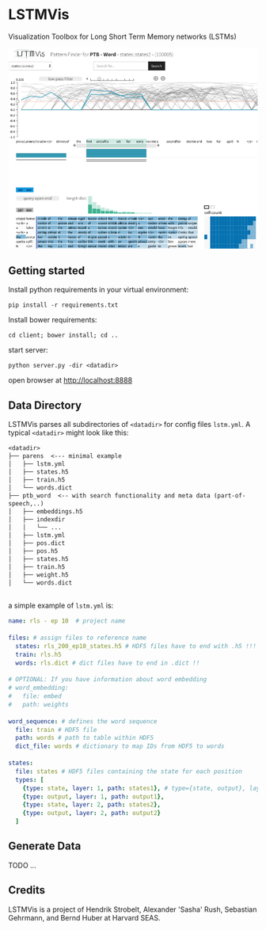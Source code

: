 # LSTMVis
Visualization Toolbox for Long Short Term Memory networks (LSTMs)

![Alt text](client/assets/example1.png)


## Getting started

Install python requirements in your virtual environment:

```
pip install -r requirements.txt
```

Install bower requirements:

```
cd client; bower install; cd ..
```

start server:

```
python server.py -dir <datadir>
```

open browser at [http://localhost:8888](http://localhost:8888)


## Data Directory
LSTMVis parses all subdirectories of `<datadir>` for config files `lstm.yml`.
A typical `<datadir>` might look like this:

```
<datadir>
├── parens  <--- minimal example
│   ├── lstm.yml
│   ├── states.h5
│   ├── train.h5
│   └── words.dict
├── ptb_word  <-- with search functionality and meta data (part-of-speech,..)
│   ├── embeddings.h5
│   ├── indexdir
│   │   └── ...
│   ├── lstm.yml
│   ├── pos.dict
│   ├── pos.h5
│   ├── states.h5
│   ├── train.h5
│   ├── weight.h5
│   └── words.dict


```



a simple example of `lstm.yml` is:

```yaml
name: rls - ep 10  # project name

files: # assign files to reference name
  states: rls_200_ep10_states.h5 # HDF5 files have to end with .h5 !!!
  train: rls.h5
  words: rls.dict # dict files have to end in .dict !!

# OPTIONAL: If you have information about word embedding
# word_embedding:
#   file: embed
#   path: weights

word_sequence: # defines the word sequence
  file: train # HDF5 file
  path: words # path to table within HDF5
  dict_file: words # dictionary to map IDs from HDF5 to words

states:
  file: states # HDF5 files containing the state for each position
  types: [
  	{type: state, layer: 1, path: states1}, # type={state, output}, layer=[1..x], path = HDF5 path
  	{type: output, layer: 1, path: output1}, 
	{type: state, layer: 2, path: states2},
  	{type: output, layer: 2, path: output2}
  ]

```

## Generate Data

TODO ...

## Credits

LSTMVis is a project of Hendrik Strobelt, Alexander 'Sasha' Rush, Sebastian Gehrmann, and Bernd Huber at Harvard SEAS.
